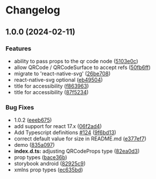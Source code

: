 # Changelog

## 1.0.0 (2024-02-11)


### Features

* ability to pass props to the qr code node ([5103e0c](https://github.com/rosskhanas/react-qr-code/commit/5103e0caa5e49f011fa68ddc01f9a156da6fcc84))
* allow QRCode / QRCodeSurface to accept refs ([50fb6ff](https://github.com/rosskhanas/react-qr-code/commit/50fb6ff09f22d2428be79f868032037433f767a8))
* migrate to 'react-native-svg' ([26be708](https://github.com/rosskhanas/react-qr-code/commit/26be70884b19f654c2caa442952d2692b35fc1b2))
* react-native-svg optional ([eb49504](https://github.com/rosskhanas/react-qr-code/commit/eb4950407cf887527552d52e10af130a46fcf43d))
* title for accessibility ([f863963](https://github.com/rosskhanas/react-qr-code/commit/f863963064d6f75068cb68ae7a5e4e3e6e0d61f5))
* title for accessibility ([87f5234](https://github.com/rosskhanas/react-qr-code/commit/87f5234f057b4c5f18b6e8a63464eb51accb2a28))


### Bug Fixes

* 1.0.2 ([eeeb675](https://github.com/rosskhanas/react-qr-code/commit/eeeb6754555e29c3b576a2c1a96b34057135dc1a))
* add support for react 17.x ([06f2ad4](https://github.com/rosskhanas/react-qr-code/commit/06f2ad4d57069a17c98ccb2524bc17dd04dd6dc7))
* Add Typescript definitions [#124](https://github.com/rosskhanas/react-qr-code/issues/124) ([9f6bd13](https://github.com/rosskhanas/react-qr-code/commit/9f6bd137ff2a9ae0691bbdb4e5411216f2bcdb64))
* correct default value for size in README.md ([e377ef7](https://github.com/rosskhanas/react-qr-code/commit/e377ef73dc90f80cde3cffbb8c5fa03d7aa1e1a6))
* demo ([835a097](https://github.com/rosskhanas/react-qr-code/commit/835a097cae0a64ba389490e9e14be63ff30f0271))
* **index.d.ts:** adjusting QRCodeProps type ([82ea0d3](https://github.com/rosskhanas/react-qr-code/commit/82ea0d3cd2daeba4de8193f13a8e2c3853ab006e))
* prop types ([bace36b](https://github.com/rosskhanas/react-qr-code/commit/bace36b71c575a22af1255d0d215e45433e01403))
* storybook android ([82925c9](https://github.com/rosskhanas/react-qr-code/commit/82925c92be16afc02c4bc2f0738d7e2da9bc260c))
* xmlns prop types ([ec635bd](https://github.com/rosskhanas/react-qr-code/commit/ec635bd875cd3919f7e5cf8b831ba18942248e7c))
